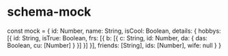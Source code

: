 # schema-mock


const mock = {
	id: Number,
	name: String,
	isCool: Boolean,
	details: {
		hobbys: [{
			id: String,
			isTrue: Boolean,
			frs: [{
				b: [{
					c: String,
					id: Number,
					da: {
						das: Boolean,
						cu: [Number]
					}
				}]
			}]
		}],
		friends: [String],
		ids: [Number],
		wife: null
	}
}